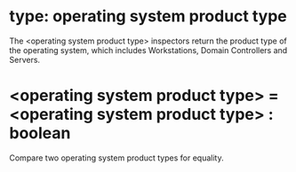# type: operating system product type

The &lt;operating system product type&gt; inspectors return the product type of the operating system, which includes Workstations, Domain Controllers and Servers.

# &lt;operating system product type&gt; = &lt;operating system product type&gt; : boolean

Compare two operating system product types for equality.

